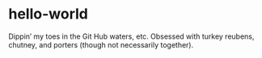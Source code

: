 # hello-world
Dippin’ my toes in the Git Hub waters, etc.
Obsessed with turkey reubens, chutney, and porters (though not necessarily together).
